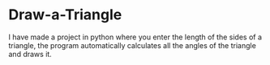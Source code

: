 # Draw-a-Triangle
I have made a project in python where you enter the length of the sides of a triangle, the program automatically calculates all the angles of the triangle and draws it.
